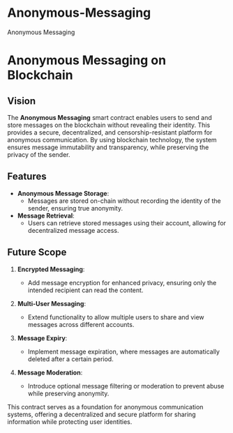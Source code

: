 # Anonymous-Messaging
Anonymous Messaging
# Anonymous Messaging on Blockchain

## Vision

The **Anonymous Messaging** smart contract enables users to send and store messages on the blockchain without revealing their identity. This provides a secure, decentralized, and censorship-resistant platform for anonymous communication. By using blockchain technology, the system ensures message immutability and transparency, while preserving the privacy of the sender.

## Features

- **Anonymous Message Storage**:
  - Messages are stored on-chain without recording the identity of the sender, ensuring true anonymity.
- **Message Retrieval**:
  - Users can retrieve stored messages using their account, allowing for decentralized message access.

## Future Scope

1. **Encrypted Messaging**:
   - Add message encryption for enhanced privacy, ensuring only the intended recipient can read the content.
2. **Multi-User Messaging**:

   - Extend functionality to allow multiple users to share and view messages across different accounts.

3. **Message Expiry**:

   - Implement message expiration, where messages are automatically deleted after a certain period.

4. **Message Moderation**:
   - Introduce optional message filtering or moderation to prevent abuse while preserving anonymity.

This contract serves as a foundation for anonymous communication systems, offering a decentralized and secure platform for sharing information while protecting user identities.

